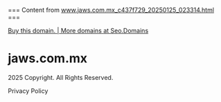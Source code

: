 === Content from www.jaws.com.mx_c437f729_20250125_023314.html ===


[Buy this domain. | More domains at Seo.Domains](https://www.mydomaincontact.com/?domain_name=jaws.com.mx)

# jaws.com.mx

2025 Copyright. All Rights Reserved.

Privacy Policy


